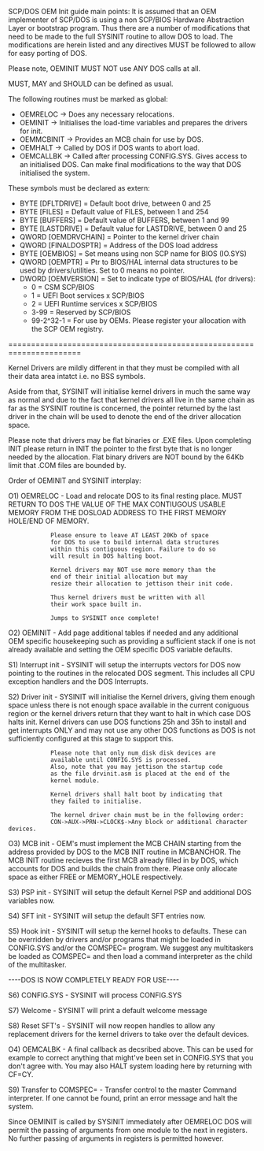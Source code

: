 SCP/DOS OEM Init guide main points:
It is assumed that an OEM implementer of SCP/DOS is using a non SCP/BIOS Hardware Abstraction Layer or bootstrap program.
Thus there are a number of modifications that need to be made to the full SYSINIT routine to allow DOS to load.
The modifications are herein listed and any directives MUST be followed to allow for easy porting of DOS.

Please note, OEMINIT MUST NOT use ANY DOS calls at all.

MUST, MAY and SHOULD can be defined as usual.

The following routines must be marked as global:
- OEMRELOC -> Does any necessary relocations.
- OEMINIT -> Initialises the load-time variables and prepares the drivers for init.
- OEMMCBINIT -> Provides an MCB chain for use by DOS.
- OEMHALT -> Called by DOS if DOS wants to abort load.
- OEMCALLBK -> Called after processing CONFIG.SYS. Gives access to an initialised DOS. Can make final modifications to the way that DOS initialised the system.

These symbols must be declared as extern:

- BYTE [DFLTDRIVE] = Default boot drive, between 0 and 25
- BYTE [FILES]	= Default value of FILES, between 1 and 254
- BYTE [BUFFERS]  = Default value of BUFFERS, between 1 and 99
- BYTE [LASTDRIVE] = Default value for LASTDRIVE, between 0 and 25
- QWORD [OEMDRVCHAIN] = Pointer to the kernel driver chain
- QWORD [FINALDOSPTR] = Address of the DOS load address
- BYTE [OEMBIOS] = Set means using non SCP name for BIOS (IO.SYS)
- QWORD [OEMPTR] = Ptr to BIOS/HAL internal data structures to be used by drivers/utilities. Set to 0 means no pointer.
- DWORD [OEMVERSION] = Set to indicate type of BIOS/HAL (for drivers):
	- 0 = CSM SCP/BIOS
 	- 1 = UEFI Boot services x SCP/BIOS
  	- 2 = UEFI Runtime services x SCP/BIOS
  	- 3-99 = Reserved by SCP/BIOS
  	- 99-2^32-1 = For use by OEMs. Please register your allocation with the SCP OEM registry.

======================================================================

Kernel Drivers are mildly different in that they must be compiled
with all their data area intatct i.e. no BSS symbols.

Aside from that, SYSINIT will initialise kernel drivers in 
much the same way as normal and due to the fact that kernel
drivers all live in the same chain as far as the SYSINIT routine
is concerned, the pointer returned by the last driver in the chain
will be used to denote the end of the driver allocation space.

Please note that drivers may be flat binaries or .EXE files. Upon 
completing INIT please return in INIT the pointer to the first byte 
that is no longer needed by the allocation.
Flat binary drivers are NOT bound by the 64Kb limit that .COM files 
are bounded by.

Order of OEMINIT and SYSINIT interplay:

O1) OEMRELOC - Load and relocate DOS to its final resting place.
				MUST RETURN TO DOS THE VALUE OF THE MAX
				CONTIUGOUS USABLE MEMORY FROM THE DOSLOAD ADDRESS
				TO THE FIRST MEMORY HOLE/END OF MEMORY. 

				Please ensure to leave AT LEAST 20Kb of space
				for DOS to use to build internal data structures
				within this contiguous region. Failure to do so
				will result in DOS halting boot.

				Kernel drivers may NOT use more memory than the 
				end of their initial allocation but may
				resize their allocation to jettison their init code.

				Thus kernel drivers must be written with all 
				their work space built in. 

				Jumps to SYSINIT once complete!

O2) OEMINIT - Add page additional tables if needed and any additional
				OEM specific housekeeping such as providing a 
				sufficient stack if one is not already available and
				setting the OEM specific DOS variable defaults.

S1) Interrupt init - SYSINIT will setup the interrupts vectors
				for DOS now pointing to the routines in the 
				relocated DOS segment. This includes all CPU exception
				handlers and the DOS Interrupts.  

S2) Driver init - SYSINIT will initialise the Kernel drivers, giving
				them enough space unless there is not enough space 
				available in the current coniguous region or the
				kernel drivers return that they want to halt in 
				which case DOS halts init. Kernel drivers can use
				DOS functions 25h and 35h to install and get 
				interrupts ONLY and may not use any other DOS functions
				as DOS is not sufficiently configured at this stage
				to support this.
				
				Please note that only num_disk disk devices are 
				available until CONFIG.SYS is processed.
				Also, note that you may jettison the startup code
				as the file drvinit.asm is placed at the end of the 
				kernel module.

				Kernel drivers shall halt boot by indicating that
				they failed to initialise.

				The kernel driver chain must be in the following order:
				CON->AUX->PRN->CLOCK$->Any block or additional character devices.
				

O3) MCB init - OEM's must implement the MCB CHAIN starting from the 
				address provided by DOS to the MCB INIT routine in MCBANCHOR.
				The MCB INIT routine recieves the first MCB already filled in
				by DOS, which accounts for DOS and builds the chain from there.
				Please only allocate space as either FREE or MEMORY_HOLE 
				respectively.

S3) PSP init - SYSINIT will setup the default Kernel PSP and 
				additional DOS variables now.

S4) SFT init - SYSINIT will setup the default SFT entries now.

S5) Hook init - SYSINIT will setup the kernel hooks to defaults.
				These can be overridden by drivers and/or programs
				that might be loaded in CONFIG.SYS and/or the 
				COMSPEC= program. We suggest any multitaskers be loaded
				as COMSPEC= and then load a command interpreter as the
				child of the multitasker.

----DOS IS NOW COMPLETELY READY FOR USE----

S6) CONFIG.SYS - SYSINIT will process CONFIG.SYS

S7) Welcome - SYSINIT will print a default welcome message

S8) Reset SFT's - SYSINIT will now reopen handles to allow any 
				replacement drivers for the kernel drivers to take over 
				the default devices.

O4) OEMCALBK - A final callback as decsribed above. This can be used
				for example to correct anything that might've been 
				set in CONFIG.SYS that you don't agree with.
				You may also HALT system loading here by returning
				with CF=CY.

S9) Transfer to COMSPEC= - Transfer control to the master 
				Command interpreter. If one cannot be found, 
				print an error message and halt the system.

Since OEMINIT is called by SYSINIT immediately after OEMRELOC
DOS will permit the passing of arguments from one module to the 
next in registers. No further passing of arguments in registers
is permitted however.
